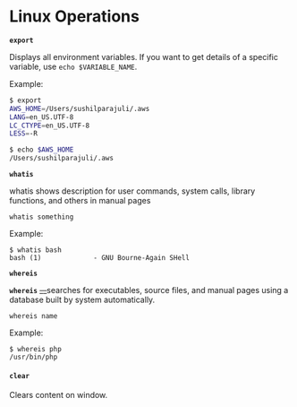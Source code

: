 # Linux Operations

**`export`**

Displays all environment variables. If you want to get details of a specific variable, use `echo $VARIABLE_NAME`.

Example:

```bash
$ export
AWS_HOME=/Users/sushilparajuli/.aws
LANG=en_US.UTF-8
LC_CTYPE=en_US.UTF-8
LESS=-R

$ echo $AWS_HOME
/Users/sushilparajuli/.aws
```

**`whatis`**

whatis shows description for user commands, system calls, library functions, and others in manual pages

```text
whatis something
```

Example:

```text
$ whatis bash
bash (1)             - GNU Bourne-Again SHell
```

**`whereis`**

**`whereis`** ~~__~~searches for executables, source files, and manual pages using a database built by system automatically.

```text
whereis name
```

Example:

```text
$ whereis php
/usr/bin/php
```

#### **`clear`**

Clears content on window.

